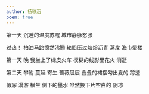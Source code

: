 ```yaml
---
author: 杨轶涵
poem: true
---
```

第一天
沉睡的温度苏醒
城市静脉怒张

过热！
柏油马路愤然沸腾
轮胎压过熔熔沥青 蒸发
海市蜃楼

第一天 晚
我坐上了绿皮火车
模糊的线影里花火
消逝

第二天
攀附 蔓延 寄生
蔷薇层层
叠叠的裙摆勾出夏的
踪迹

假寐 漫游 横生
倒下的墨水
哗然投下片空白的
阴凉
